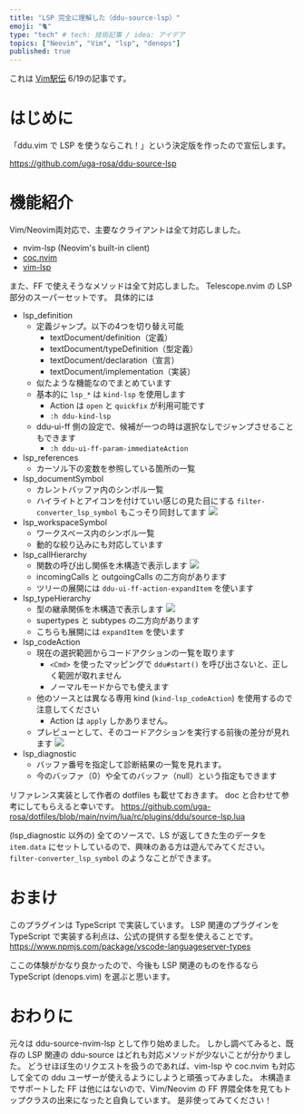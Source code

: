 ```yaml
---
title: "LSP 完全に理解した（ddu-source-lsp）"
emoji: "🐈"
type: "tech" # tech: 技術記事 / idea: アイデア
topics: ["Neovim", "Vim", "lsp", "denops"]
published: true
---
```


これは [Vim駅伝](https://vim-jp.org/ekiden/) 6/19の記事です。

# はじめに

「ddu.vim で LSP を使うならこれ！」という決定版を作ったので宣伝します。

https://github.com/uga-rosa/ddu-source-lsp

# 機能紹介

Vim/Neovim両対応で、主要なクライアントは全て対応しました。

- nvim-lsp (Neovim's built-in client)
- [coc.nvim](https://github.com/neoclide/coc.nvim)
- [vim-lsp](https://github.com/prabirshrestha/vim-lsp)

また、FF で使えそうなメソッドは全て対応しました。
Telescope.nvim の LSP 部分のスーパーセットです。
具体的には

- lsp_definition
    - 定義ジャンプ。以下の4つを切り替え可能
        - textDocument/definition（定義）
        - textDocument/typeDefinition（型定義）
        - textDocument/declaration（宣言）
        - textDocument/implementation（実装）
    - 似たような機能なのでまとめています
    - 基本的に `lsp_*` は `kind-lsp` を使用します
        - Action は `open` と `quickfix` が利用可能です
        - `:h ddu-kind-lsp`
    - ddu-ui-ff 側の設定で、候補が一つの時は選択なしでジャンプさせることもできます
        - `:h ddu-ui-ff-param-immediateAction`
- lsp_references
    - カーソル下の変数を参照している箇所の一覧
- lsp_documentSymbol
    - カレントバッファ内のシンボル一覧
    - ハイライトとアイコンを付けていい感じの見た目にする `filter-converter_lsp_symbol` もこっそり同封してます
![](https://storage.googleapis.com/zenn-user-upload/219663cb897d-20230619.png)
- lsp_workspaceSymbol
    - ワークスペース内のシンボル一覧
    - 動的な絞り込みにも対応しています
- lsp_callHierarchy
    - 関数の呼び出し関係を木構造で表示します
![](https://storage.googleapis.com/zenn-user-upload/4f6ee5028ccc-20230619.png)
	- incomingCalls と outgoingCalls の二方向があります
    - ツリーの展開には `ddu-ui-ff-action-expandItem` を使います
- lsp_typeHierarchy
    - 型の継承関係を木構造で表示します
![](https://storage.googleapis.com/zenn-user-upload/89bb5178950c-20230618.png)
	- supertypes と subtypes の二方向があります
    - こちらも展開には `expandItem` を使います
- lsp_codeAction
    - 現在の選択範囲からコードアクションの一覧を取ります
        - `<Cmd>` を使ったマッピングで `ddu#start()` を呼び出さないと、正しく範囲が取れません
        - ノーマルモードからでも使えます
    - 他のソースとは異なる専用 kind (`kind-lsp_codeAction`) を使用するので注意してください
        - Action は `apply` しかありません。
    - プレビューとして、そのコードアクションを実行する前後の差分が見れます
![](https://storage.googleapis.com/zenn-user-upload/6cdffab3e321-20230619.png)
- lsp_diagnostic
    - バッファ番号を指定して診断結果の一覧を見れます。
    - 今のバッファ（0）や全てのバッファ（null）という指定もできます

リファレンス実装として作者の dotfiles も載せておきます。
doc と合わせて参考にしてもらえると幸いです。
https://github.com/uga-rosa/dotfiles/blob/main/nvim/lua/rc/plugins/ddu/source-lsp.lua

(lsp_diagnostic 以外の) 全てのソースで、LS が返してきた生のデータを `item.data` にセットしているので、興味のある方は遊んでみてください。
`filter-converter_lsp_symbol` のようなことができます。

# おまけ

このプラグインは TypeScript で実装しています。
LSP 関連のプラグインを TypeScript で実装する利点は、公式の提供する型を使えることです。
https://www.npmjs.com/package/vscode-languageserver-types

ここの体験がかなり良かったので、今後も LSP 関連のものを作るなら TypeScript (denops.vim) を選ぶと思います。

# おわりに

元々は ddu-source-nvim-lsp として作り始めました。
しかし調べてみると、既存の LSP 関連の ddu-source はどれも対応メソッドが少ないことが分かりました。
どうせほぼ生のリクエストを扱うのであれば、vim-lsp や coc.nvim も対応して全ての ddu ユーザーが使えるようにしようと頑張ってみました。
木構造までサポートした FF は他にはないので、Vim/Neovim の FF 界隈全体を見てもトップクラスの出来になったと自負しています。
是非使ってみてください！

